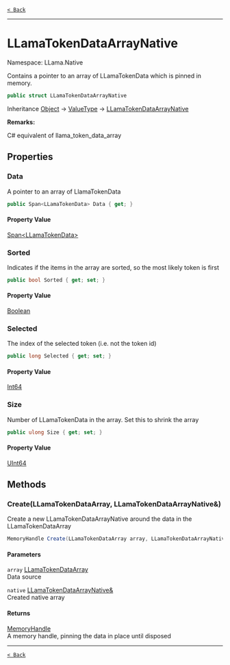 [`< Back`](./)

---

# LLamaTokenDataArrayNative

Namespace: LLama.Native

Contains a pointer to an array of LLamaTokenData which is pinned in memory.

```csharp
public struct LLamaTokenDataArrayNative
```

Inheritance [Object](https://docs.microsoft.com/en-us/dotnet/api/system.object) → [ValueType](https://docs.microsoft.com/en-us/dotnet/api/system.valuetype) → [LLamaTokenDataArrayNative](./llama.native.llamatokendataarraynative.md)

**Remarks:**

C# equivalent of llama_token_data_array

## Properties

### **Data**

A pointer to an array of LlamaTokenData

```csharp
public Span<LLamaTokenData> Data { get; }
```

#### Property Value

[Span&lt;LLamaTokenData&gt;](https://docs.microsoft.com/en-us/dotnet/api/system.span-1)<br>

### **Sorted**

Indicates if the items in the array are sorted, so the most likely token is first

```csharp
public bool Sorted { get; set; }
```

#### Property Value

[Boolean](https://docs.microsoft.com/en-us/dotnet/api/system.boolean)<br>

### **Selected**

The index of the selected token (i.e. not the token id)

```csharp
public long Selected { get; set; }
```

#### Property Value

[Int64](https://docs.microsoft.com/en-us/dotnet/api/system.int64)<br>

### **Size**

Number of LLamaTokenData in the array. Set this to shrink the array

```csharp
public ulong Size { get; set; }
```

#### Property Value

[UInt64](https://docs.microsoft.com/en-us/dotnet/api/system.uint64)<br>

## Methods

### **Create(LLamaTokenDataArray, LLamaTokenDataArrayNative&)**

Create a new LLamaTokenDataArrayNative around the data in the LLamaTokenDataArray

```csharp
MemoryHandle Create(LLamaTokenDataArray array, LLamaTokenDataArrayNative& native)
```

#### Parameters

`array` [LLamaTokenDataArray](./llama.native.llamatokendataarray.md)<br>
Data source

`native` [LLamaTokenDataArrayNative&](./llama.native.llamatokendataarraynative&.md)<br>
Created native array

#### Returns

[MemoryHandle](https://docs.microsoft.com/en-us/dotnet/api/system.buffers.memoryhandle)<br>
A memory handle, pinning the data in place until disposed

---

[`< Back`](./)

